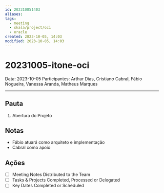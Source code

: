 ```yaml
---
id: 202310051403
aliases: 
tags:
  - meeting
  - skala/project/oci
  - oracle
created: 2023-10-05, 14:03
modified: 2023-10-05, 14:03
---
```

# 20231005-itone-oci

Data: 2023-10-05
Participantes: Arthur Dias, Cristiano Cabral, Fábio Nogueira, Vanessa Aranda, Matheus Marques

---

## Pauta

1. Abertura do Projeto

## Notas

- Fábio atuará como arquiteto e implementação
- Cabral como apoio

## Ações

- [ ] Meeting Notes Distributed to the Team
- [ ] Tasks & Projects Completed, Processed or Delegated
- [ ] Key Dates Completed or Scheduled